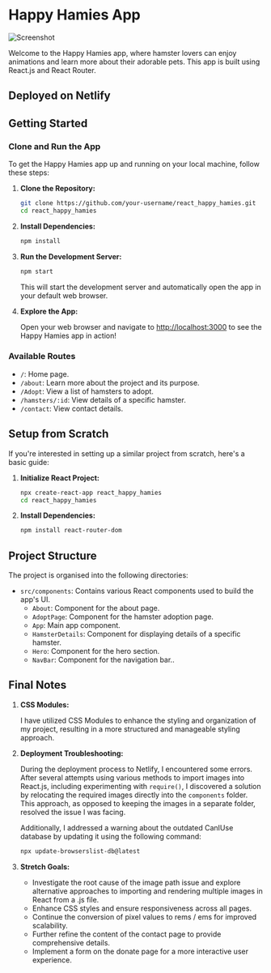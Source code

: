 # Happy Hamies App

![Screenshot](https://i.imgur.com/cCl6rJ1.png)

Welcome to the Happy Hamies app, where hamster lovers can enjoy animations and learn more about their adorable pets. This app is built using React.js and React Router.

## Deployed on Netlify



## Getting Started

### Clone and Run the App

To get the Happy Hamies app up and running on your local machine, follow these steps:

1. **Clone the Repository:**

    ```bash
    git clone https://github.com/your-username/react_happy_hamies.git
    cd react_happy_hamies
    ```

2. **Install Dependencies:**

    ```bash
    npm install
    ```

3. **Run the Development Server:**

    ```bash
    npm start
    ```

    This will start the development server and automatically open the app in your default web browser.

4. **Explore the App:**

    Open your web browser and navigate to [http://localhost:3000](http://localhost:3000) to see the Happy Hamies app in action!

### Available Routes

- `/`: Home page.
- `/about`: Learn more about the project and its purpose.
- `/Adopt`: View a list of hamsters to adopt.
- `/hamsters/:id`: View details of a specific hamster.
- `/contact`: View contact details.

  

## Setup from Scratch

If you're interested in setting up a similar project from scratch, here's a basic guide:


1. **Initialize React Project:**

    ```bash
    npx create-react-app react_happy_hamies
    cd react_happy_hamies
    ```

2. **Install Dependencies:**

    ```bash
    npm install react-router-dom
    ```


## Project Structure

The project is organised into the following directories:

- `src/components`: Contains various React components used to build the app's UI.
    - `About`: Component for the about page.
    - `AdoptPage`: Component for the hamster adoption page.
    - `App`: Main app component.
    - `HamsterDetails`: Component for displaying details of a specific hamster.
    - `Hero`: Component for the hero section.
    - `NavBar`: Component for the navigation bar..


## Final Notes

1. **CSS Modules:**

    I have utilized CSS Modules to enhance the styling and organization of my project, resulting in a more structured and manageable styling approach.

2. **Deployment Troubleshooting:**

    During the deployment process to Netlify, I encountered some errors. After several attempts using various methods to import images into React.js, including experimenting with `require()`, I discovered a solution by relocating the required images directly into the `components` folder. This approach, as opposed to keeping the images in a separate folder, resolved the issue I was facing.

    Additionally, I addressed a warning about the outdated CanIUse database by updating it using the following command:

    ```bash
    npx update-browserslist-db@latest
    ```

4. **Stretch Goals:**

    - Investigate the root cause of the image path issue and explore alternative approaches to importing and rendering multiple images in React from a .js file.
    - Enhance CSS styles and ensure responsiveness across all pages.
    - Continue the conversion of pixel values to rems / ems for improved scalability.
    - Further refine the content of the contact page to provide comprehensive details.
    - Implement a form on the donate page for a more interactive user experience.


